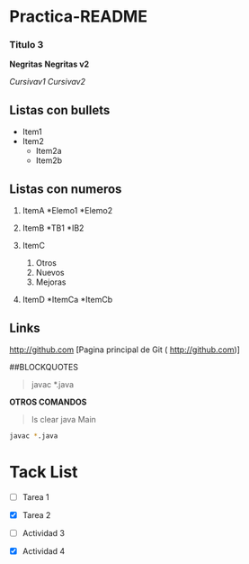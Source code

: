 # Practica-README

### Titulo 3

**Negritas**
__Negritas v2__

*Cursivav1*
_Cursivav2_

## Listas con bullets
* Item1
* Item2
  * Item2a
  * Item2b

 ## Listas con numeros 
1. ItemA
   *Elemo1
   *Elemo2

3. ItemB
   *TB1
   *IB2

4. ItemC
   1. Otros
   2. Nuevos
   3. Mejoras
  
6. ItemD
   *ItemCa
   *ItemCb

 ## Links
 http://github.com
 [Pagina principal de Git ( http://github.com)]

 ##BLOCKQUOTES
 > javac *.java

**OTROS COMANDOS**
> ls
> clear
> java Main

 ```bash
javac *.java
  ```

# Tack List
- [ ] Tarea 1
- [X] Tarea 2
- [ ] Actividad 3
- [X] Actividad 4

